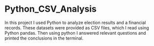 # Python_CSV_Analysis

In this project I used Python to analyze election results and a financial records. These datasets were provided as CSV files, which I read using Python pandas. Then using python I answered relevant questions and printed the conclusions in the terminal.
